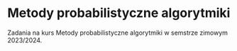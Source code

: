 # Metody probabilistyczne algorytmiki

Zadania na kurs Metody probabilistyczne algorytmiki w semstrze zimowym 2023/2024.